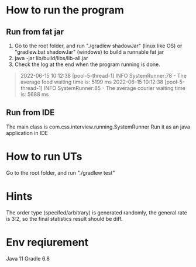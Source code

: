 # How to run the program

## Run from fat jar
1. Go to the root folder, and run "./gradlew shadowJar" (linux like OS) or "gradlew.bat shadowJar" (windows) to build a runnable fat jar
2. java -jar lib/build/libs/lib-all.jar
3. Check the log at the end when the program running is done.
> 2022-06-15 10:12:38 [pool-5-thread-1] INFO  SystemRunner:78 - The average food waiting time is: 5199 ms
2022-06-15 10:12:38 [pool-5-thread-1] INFO  SystemRunner:85 - The average courier waiting time is: 5688 ms
## Run from IDE
The main class is com.css.interview.running.SystemRunner
Run it as an java application in IDE

# How to run UTs
Go to the root folder, and run "./gradlew test"

# Hints
The order type (specifed/arbitrary) is generated randomly, the general rate is 3:2, so the final statistics result should be diff.

# Env reqiurement
Java 11
Gradle 6.8